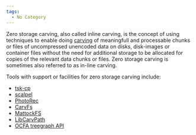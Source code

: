 ```yaml
---
tags:
  - No Category
---
```

Zero storage carving, also called inline carving, is the concept of
using techniques to enable doing [carving](carving.md) of
meaningfull and processable chunks or files of uncompressed unencoded
data on disks, disk-images or container files without the need for
additional storage to be allocated for copies of the relevant data
chunks or files. Zero storage carving is sometimes also referred to as
in-line carving.

Tools with support or facilities for zero storage carving include:

- [tsk-cp](tsk-cp.md)
- [scalpel](scalpel.md)
- [PhotoRec](photorec.md)
- [CarvFs](carvfs.md)
- [MattockFS](mattockfs.md)
- [LibCarvPath](libcarvpath.md)
- [OCFA treegraph API](ocfa_treegraph_api.md)